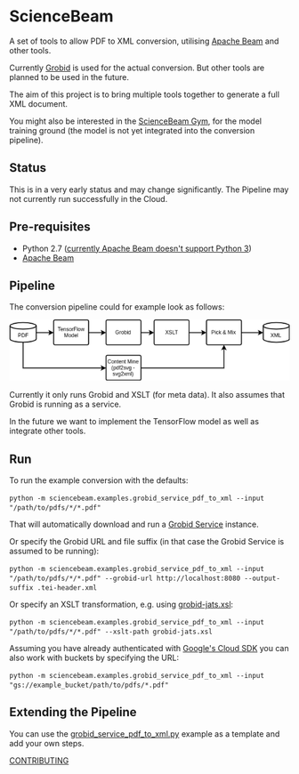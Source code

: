 # ScienceBeam

A set of tools to allow PDF to XML conversion, utilising [Apache Beam](https://beam.apache.org/) and other tools.

Currently [Grobid](http://grobid.readthedocs.io/en/latest/) is used for the actual conversion. But other tools are planned to be used in the future.

The aim of this project is to bring multiple tools together to generate a full XML document.

You might also be interested in the [ScienceBeam Gym](https://github.com/elifesciences/sciencebeam-gym), for the model training ground (the model is not yet integrated into the conversion pipeline).

## Status

This is in a very early status and may change significantly. The Pipeline may not currently run successfully in the Cloud.

## Pre-requisites

- Python 2.7 ([currently Apache Beam doesn't support Python 3](https://issues.apache.org/jira/browse/BEAM-1373))
- [Apache Beam](https://beam.apache.org/get-started/quickstart-py/)

## Pipeline

The conversion pipeline could for example look as follows:

![Example Conversion Pipeline](doc/example-conversion-pipeline.png)

Currently it only runs Grobid and XSLT (for meta data). It also assumes that Grobid is running as a service.

In the future we want to implement the TensorFlow model as well as integrate other tools.

## Run

To run the example conversion with the defaults:

`python -m sciencebeam.examples.grobid_service_pdf_to_xml --input "/path/to/pdfs/*/*.pdf"`

That will automatically download and run a [Grobid Service](https://grobid.readthedocs.io/en/latest/Grobid-service/) instance.

Or specify the Grobid URL and file suffix (in that case the Grobid Service is assumed to be running):

`python -m sciencebeam.examples.grobid_service_pdf_to_xml --input "/path/to/pdfs/*/*.pdf" --grobid-url http://localhost:8080 --output-suffix .tei-header.xml`

Or specify an XSLT transformation, e.g. using [grobid-jats.xsl](https://github.com/kermitt2/grobid/blob/master/grobid-core/src/main/resources/xslt/grobid-jats.xsl):

`python -m sciencebeam.examples.grobid_service_pdf_to_xml --input "/path/to/pdfs/*/*.pdf" --xslt-path grobid-jats.xsl`

Assuming you have already authenticated with [Google's Cloud SDK](https://cloud.google.com/sdk/) you can also work with buckets by specifying the URL:

`python -m sciencebeam.examples.grobid_service_pdf_to_xml --input "gs://example_bucket/path/to/pdfs/*.pdf"`

## Extending the Pipeline

You can use the [grobid_service_pdf_to_xml.py](sciencebeam/examples/grobid_service_pdf_to_xml.py) example as a template and add your own steps.

[CONTRIBUTING](CONTRIBUTING.md)
